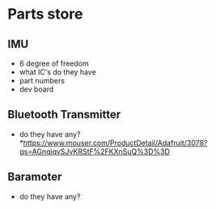 # Parts store

## IMU
- 6 degree of freedom
- what IC's do they have
- part numbers
- dev board

## Bluetooth Transmitter
- do they have any?
  *https://www.mouser.com/ProductDetail/Adafruit/3078?qs=AGnqjqvSJvKRStF%2FKXnSuQ%3D%3D
## Baramoter
- do they have any?
